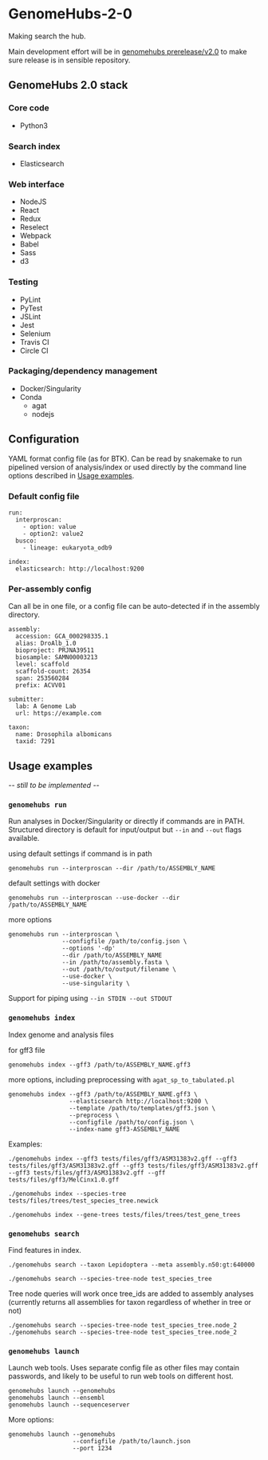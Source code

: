 # GenomeHubs-2-0

Making search the hub.

Main development effort will be in [genomehubs prerelease/v2.0](https://github.com/genomehubs/genomehubs/tree/prerelease/v2.0) to make sure release is in sensible repository.

## GenomeHubs 2.0 stack

### Core code
- Python3

### Search index
- Elasticsearch

### Web interface
- NodeJS
- React
- Redux
- Reselect
- Webpack
- Babel
- Sass
- d3

### Testing
- PyLint
- PyTest
- JSLint
- Jest
- Selenium
- Travis CI
- Circle CI

### Packaging/dependency management
- Docker/Singularity
- Conda
  - agat
  - nodejs

## Configuration

YAML format config file (as for BTK). Can be read by snakemake to run pipelined version of analysis/index or used directly by the command line options described in [Usage examples](#usage-examples).

### Default config file

```
run:
  interproscan:
    - option: value
    - option2: value2
  busco:
    - lineage: eukaryota_odb9

index:
  elasticsearch: http://localhost:9200

```

### Per-assembly config

Can all be in one file, or a config file can be auto-detected if in the assembly directory.

```
assembly:
  accession: GCA_000298335.1
  alias: DroAlb_1.0
  bioproject: PRJNA39511
  biosample: SAMN00003213
  level: scaffold
  scaffold-count: 26354
  span: 253560284
  prefix: ACVV01

submitter:
  lab: A Genome Lab
  url: https://example.com

taxon:
  name: Drosophila albomicans
  taxid: 7291
```

## Usage examples

*-- still to be implemented --*

### `genomehubs run`

Run analyses in Docker/Singularity or directly if commands are in PATH. Structured directory is default for input/output but `--in` and `--out` flags available.

using default settings if command is in path
```
genomehubs run --interproscan --dir /path/to/ASSEMBLY_NAME
```

default settings with docker
```
genomehubs run --interproscan --use-docker --dir /path/to/ASSEMBLY_NAME
```

more options
```
genomehubs run --interproscan \
               --configfile /path/to/config.json \
               --options '-dp'
               --dir /path/to/ASSEMBLY_NAME
               --in /path/to/assembly.fasta \
               --out /path/to/output/filename \
               --use-docker \
               --use-singularity \
```

Support for piping using `--in STDIN --out STDOUT`


### `genomehubs index`

Index genome and analysis files

for gff3 file
```
genomehubs index --gff3 /path/to/ASSEMBLY_NAME.gff3
```

more options, including preprocessing with `agat_sp_to_tabulated.pl`
```
genomehubs index --gff3 /path/to/ASSEMBLY_NAME.gff3 \
                 --elasticsearch http://localhost:9200 \
                 --template /path/to/templates/gff3.json \
                 --preprocess \
                 --configfile /path/to/config.json \
                 --index-name gff3-ASSEMBLY_NAME
```

Examples:
```
./genomehubs index --gff3 tests/files/gff3/ASM31383v2.gff --gff3 tests/files/gff3/ASM31383v2.gff --gff3 tests/files/gff3/ASM31383v2.gff --gff3 tests/files/gff3/ASM31383v2.gff --gff tests/files/gff3/MelCinx1.0.gff

./genomehubs index --species-tree tests/files/trees/test_species_tree.newick

./genomehubs index --gene-trees tests/files/trees/test_gene_trees
```

### `genomehubs search`

Find features in index.

```
./genomehubs search --taxon Lepidoptera --meta assembly.n50:gt:640000

./genomehubs search --species-tree-node test_species_tree
```

Tree node queries will work once tree_ids are added to assembly analyses (currently returns all assemblies for taxon regardless of whether in tree or not)
```
./genomehubs search --species-tree-node test_species_tree.node_2
./genomehubs search --species-tree-node test_species_tree.node_2

```

### `genomehubs launch`

Launch web tools. Uses separate config file as other files may contain passwords, and likely to be useful to run web tools on different host.

```
genomehubs launch --genomehubs
genomehubs launch --ensembl
genomehubs launch --sequenceserver
```

More options:
```
genomehubs launch --genomehubs
                  --configfile /path/to/launch.json
                  --port 1234
```
